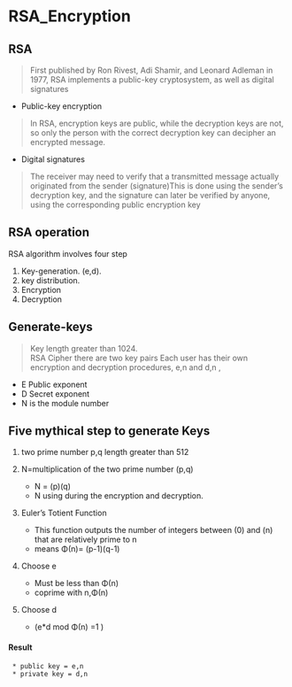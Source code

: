 RSA_Encryption
==========

RSA
-----

> First published by Ron Rivest, Adi Shamir, and Leonard Adleman in 1977, RSA implements a public-key cryptosystem, as well as digital signatures

 * Public-key encryption     
> In RSA, encryption keys are public, while the decryption keys are not, so only the person with the correct decryption key can decipher an encrypted message.

* Digital signatures                          

> The receiver may need to verify that a transmitted message actually originated from the sender (signature)This is done using the sender’s decryption key, and the signature can later be verified by anyone, using the corresponding public encryption key

RSA operation
-----
RSA algorithm involves four step    
 1. Key-generation. (e,d).   
 2. key distribution.    
 3. Encryption     
 4. Decryption   

Generate-keys 
-----
> Key length greater than 1024.   
> RSA Cipher there are two key pairs
> Each user has their own encryption and decryption procedures, e,n and d,n , 
   
   * E Public exponent  
   * D Secret exponent  
   * N is the module number  

Five mythical step to generate Keys 
-----
              
  1.  two prime number p,q length greater than 512                  
      
  2.  N=multiplication of the two prime number (p,q)                      
      * N = (p)(q)                  
      * N using during the encryption and decryption.                   
      
  3.  Euler’s Totient Function 
      *  This function outputs the number of integers between (0) and (n) that are relatively prime to n                                                                           
      *  means  Φ(n)= (p-1)(q-1)                                                             
      
  4.  Choose e                                      
      * Must be less than Φ(n)                 
      * coprime with n,Φ(n)            
      
  5. Choose d   
       * (e*d mod Φ(n) =1 )                         
  
 #### Result

     * public key = e,n    
     * private key = d,n 
